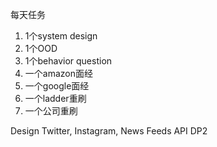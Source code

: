 每天任务
1. 1个system design
2. 1个OOD
3. 1个behavior question
4. 一个amazon面经
5. 一个google面经
6. 一个ladder重刷
7. 一个公司重刷

Design Twitter, Instagram, News Feeds API
DP2
